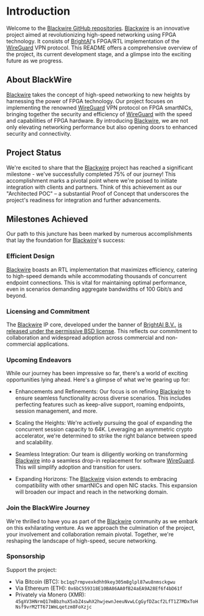 # Introduction
Welcome to the [Blackwire GitHub repositories](https://github.com/orgs/brightai-nl/repositories/). [Blackwire](https://www.blackwire.online/) is an innovative project aimed at revolutionizing high-speed networking using FPGA technology. 
It consists of [BrightAI](https://www.brightai.nl/)'s FPGA/RTL implementation of the [WireGuard](https://www.wireguard.com/) VPN protocol.
This README offers a comprehensive overview of the project, its current development stage, and a glimpse into the exciting future as we progress.

## About BlackWire
[Blackwire](https://www.blackwire.online/) takes the concept of high-speed networking to new heights by harnessing the power of FPGA technology. Our project focuses on implementing the renowned [WireGuard](https://www.wireguard.com/) VPN protocol on FPGA smartNICs, bringing together the security and efficiency of [WireGuard](https://www.wireguard.com/) with the speed and capabilities of FPGA hardware. By introducing [Blackwire](https://www.blackwire.online/), we are not only elevating networking performance but also opening doors to enhanced security and connectivity.

## Project Status
We're excited to share that the [Blackwire](https://www.blackwire.online/) project has reached a significant milestone - we've successfully completed 75% of our journey! This accomplishment marks a pivotal point where we're poised to initiate integration with clients and partners. Think of this achievement as our "Architected POC" – a substantial Proof of Concept that underscores the project's readiness for integration and further advancements.

## Milestones Achieved
Our path to this juncture has been marked by numerous accomplishments that lay the foundation for [Blackwire](https://www.blackwire.online/)'s success:

### Efficient Design
[Blackwire](https://www.blackwire.online/) boasts an RTL implementation that maximizes efficiency, catering to high-speed demands while accommodating thousands of concurrent endpoint connections. This is vital for maintaining optimal performance, even in scenarios demanding aggregate bandwidths of 100 Gbit/s and beyond.

### Licensing and Commitment
The [Blackwire](https://www.blackwire.online/) IP core, developed under the banner of [BrightAI B.V.](https://www.brightai.nl/),
[is released under the permissive BSD license](https://github.com/orgs/brightai-nl/repositories/).
This reflects our commitment to collaboration and widespread adoption across commercial and non-commercial applications.

### Upcoming Endeavors
While our journey has been impressive so far, there's a world of exciting opportunities lying ahead. Here's a glimpse of what we're gearing up for:

- Enhancements and Refinements: Our focus is on refining [Blackwire](https://www.blackwire.online/) to ensure seamless functionality across diverse scenarios. This includes perfecting features such as keep-alive support, roaming endpoints, session management, and more.

- Scaling the Heights: We're actively pursuing the goal of expanding the concurrent session capacity to 64K. Leveraging an asymmetric crypto accelerator, we're determined to strike the right balance between speed and scalability.

- Seamless Integration: Our team is diligently working on transforming [Blackwire](https://www.blackwire.online/) into a seamless drop-in replacement for software [WireGuard](https://www.wireguard.com/). This will simplify adoption and transition for users.

- Expanding Horizons: The [Blackwire](https://www.blackwire.online/) vision extends to embracing compatibility with other smartNICs and open NIC stacks. This expansion will broaden our impact and reach in the networking domain.

### Join the BlackWire Journey
We're thrilled to have you as part of the [Blackwire](https://www.blackwire.online/) community as we embark on this exhilarating venture. As we approach the culmination of the project, your involvement and collaboration remain pivotal. Together, we're reshaping the landscape of high-speed, secure networking.

### Sponsorship

Support the project:

- Via Bitcoin (BTC):  `bc1qq7rmpvexkdhh9key305m8glpl87wu8nmsckgwu`
- Via Ethereum (ETH): `0x6bC559318E10BA86AA0fB24aEA9A28Ef6f4bD61f`
- Privately via Monero (XMR): `45gXV3HNrmQ17mBbzhuX5xbZ4swhX2hwjewnJeeuNvwLCgGyfDZacf2LfT1Z7MDxToHNsf9vrM2TT671WmLqetzm8FoXzjc`